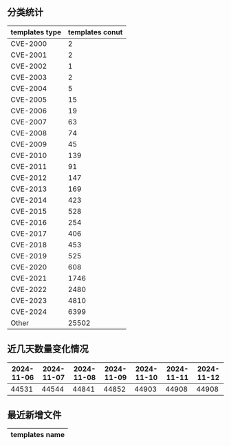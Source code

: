 ## 分类统计
| templates type | templates conut | 
| --- | --- |
| CVE-2000 | 2 |
| CVE-2001 | 2 |
| CVE-2002 | 1 |
| CVE-2003 | 2 |
| CVE-2004 | 5 |
| CVE-2005 | 15 |
| CVE-2006 | 19 |
| CVE-2007 | 63 |
| CVE-2008 | 74 |
| CVE-2009 | 45 |
| CVE-2010 | 139 |
| CVE-2011 | 91 |
| CVE-2012 | 147 |
| CVE-2013 | 169 |
| CVE-2014 | 423 |
| CVE-2015 | 528 |
| CVE-2016 | 254 |
| CVE-2017 | 406 |
| CVE-2018 | 453 |
| CVE-2019 | 525 |
| CVE-2020 | 608 |
| CVE-2021 | 1746 |
| CVE-2022 | 2480 |
| CVE-2023 | 4810 |
| CVE-2024 | 6399 |
| Other | 25502 |
## 近几天数量变化情况
|2024-11-06 | 2024-11-07 | 2024-11-08 | 2024-11-09 | 2024-11-10 | 2024-11-11 | 2024-11-12|
|--- | ------ | ------ | ------ | ------ | ------ | ---|
|44531 | 44544 | 44841 | 44852 | 44903 | 44908 | 44908|
## 最近新增文件
| templates name | 
| --- |
